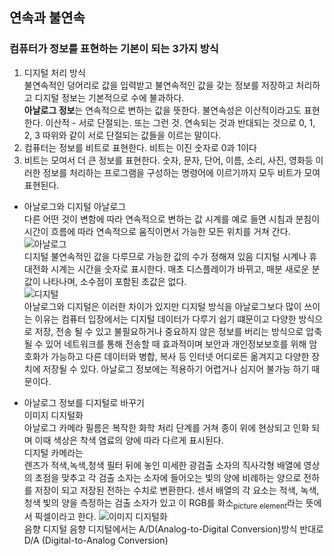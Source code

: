 ## 연속과 불연속
### 컴퓨터가 정보를 표현하는 기본이 되는 3가지 방식
1. 디지털 처리 방식  
불연속적인 덩어리로 값을 입력받고 불연속적인 값을 갖는 정보를 저장하고 처리하고 디지털 정보는 기본적으로 수에 불과하다.  
**아날로그 정보**는 연속적으로 변하는 값을 뜻한다.
불연속성은 이산적이라고도 표현한다. 
이산적 - 서로 단절되는. 또는 그런 것. 연속되는 것과 반대되는 것으로 0, 1, 2, 3 따위와 같이 서로 단절되는 값들을 이르는 말이다.
2. 컴퓨터는 정보를 비트로 표현한다. 비트는 이진 숫자로 0과 1이다
3. 비트는 모여서 더 큰 정보를 표현한다. 숫자, 문자, 단어, 이름, 소리, 사진, 영화등 이러한 정보를 처리하는 프로그램을 구성하는 명령어에 이르기까지 모두 비트가 모여 표현된다.
- 아날로그와 디지털
아날로그  
다른 어떤 것이 변함에 따라 연속적으로 변하는 값
시계를 예로 들면 시침과 분침이 시간이 흐름에 따라 연속적으로 움직이면서 가능한 모든 위치를 거쳐 간다.  
![아날로그](https://img1.daumcdn.net/thumb/R1280x0/?scode%3Dmtistory2%26fname%3Dhttp%3A%2F%2Fcfile22.uf.tistory.com%2Fimage%2F995B633359D784ED06CA9A)  
디지털
불연속적인 값을 다루므로 가능한 값의 수가 정해져 있음
디지털 시계나 휴대전화 시계는 시간을 숫자로 표시한다. 매초 디스플레이가 바뀌고, 매분 새로운 분값이 나타나며, 소수점이 포함된 초값은 없다.  
![디지털](https://img1.daumcdn.net/thumb/R1280x0/?scode%3Dmtistory2%26fname%3Dhttp%3A%2F%2Fcfile26.uf.tistory.com%2Fimage%2F99D70E3359D7869D32768A)  
아날로그와 디지털은 이러한 차이가 있지만 디지털 방식을 아날로그보다 많이 쓰이는 이유는
컴퓨터 입장에서는 디지털 데이터가 다루기 쉽기 떄문이고 다양한 방식으로 저장, 전송 될 수 있고
불필요하거나 중요하지 않은 정보를 버리는 방식으로 압축될 수 있어 네트워크를 통해 전송할 때 효과적이며 보안과 개인정보보호를 위해 암호화가 가능하고
다른 데이터와 병합, 복사 등 인터넷 어디로든 옮겨지고 다양한 장치에 저장될 수 있다.
아날로그 정보에는 적용하기 어렵거나 심지어 불가능 하기 때문이다.  

- 아날로그 정보를 디지털로 바꾸기  
이미지 디지털화  
아날로그 카메라 필름은 복작한 화학 처리 단계를 거쳐 종이 위에 현상되고 인화 되며 이때 색상은 착색 염료의 양에 따라 다르게 표시된다.  
디지털 카메라는  
렌즈가 적색,녹색,청색 필터 뒤에 놓인 미세한 광검출 소자의 직사각형 배열에 영상의 초점을 맞추고 각 검출 소자는 소자에 들어오는 빛의 양에 비례하는 양으로 전하를 저장이 되고 저장된 전하는 수치로 변환한다.
센서 배열의 각 요소는 적색, 녹색, 청색 빛의 양을 측정하는 검출 소자가 있고 이 RGB를 화소<sub>picture element</sub>라는 뜻에서 픽셀이라고 한다.
![이미지 디지털화](https://img.kr.news.samsung.com/kr/wp-content/uploads/2014/04/0110.jpg)  
음향 디지털
음향 디지털에서는 A/D(Analog-to-Digital Conversion)방식 반대로 D/A 
(Digital-to-Analog Conversion)  
